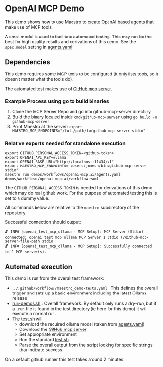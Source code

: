 # OpenAI MCP Demo

This demo shows how to use Maestro to create OpenAI based agents
that make use of MCP tools

A small model is used to facilitate automated testing. This may not be the best for high quality results and derivations of this demo. See the `spec.model` setting in [agents.yaml](agents.yaml)

## Dependencies

This demo requires some MCP tools to be configured (it only lists tools, so it doesn't matter
what the tools do).

The automated test makes use of [GitHub mcp server](https://github.com/github/github-mcp-server).

### Example Process using go to build binaries
  1) Clone the MCP Server Repo and go into github-mcp-server directory
  2) Build the binary located inside `cmd/github-mcp-server` using `go build -o github-mcp-server`
  3) Point Maestro at the server: `export MAESTRO_MCP_ENDPOINTS="/full/path/to/github-mcp-server stdio"`

### Relative exports needed for standalone execution

```shell
export GITHUB_PERSONAL_ACCESS_TOKEN=<github-token>
export OPENAI_API_KEY=ollama
export OPENAI_BASE_URL="http://localhost:11434/v1" 
export MAESTRO_MCP_ENDPOINTS="/Users/jonesn/bin/github-mcp-server stdio"
maestro run demos/workflows/openai-mcp.ai/agents.yaml demos/workflows/openai-mcp.ai/workflow.yaml
```

The `GITHUB_PERSONAL_ACCESS_TOKEN` is needed for derivations of this demo which may do real github work. For the purpose of automated testing this is set to a dummy value.

All commands below are relative to the `maestro` subdirectory of the repository.

Successful connection should output:
```shell
🔓 INFO [openai_test_mcp_ollama - MCP Setup]: MCP Server (Stdio) connected: openai_test_mcp_ollama_MCP_Server_1_Stdio (/github-mcp-server-file-path stdio)
🔓 INFO [openai_test_mcp_ollama - MCP Setup]: Successfully connected to 1 MCP server(s).
```

## Automated execution

This demo is run from the overall test framework:

* .`./.github/workflows/maestro_demo-tests.yaml` : This defines the overall trigger and sets up a basic environment including the latest Ollama release
* [run-demos.sh](../../../tests/run-demos.sh) : Overall framework. By default only runs a *dry-run*, but if a `.run` file is found in the test directory (ie here for this demo) it will execute a normal run.
* The [test.sh](test.sh) will
  * download the required ollama model (taken from [agents.yaml](agents.yaml))
  * Download the [GitHub mcp server](https://github.com/github/github-mcp-server)
  * Set appropriate environment
  * Run the standard [test.sh](../common/test.sh)
  * Parse the overall output from the script looking for specific strings that indicate success

On a default github runner this test takes around 2 minutes.
